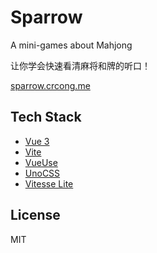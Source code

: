 # Sparrow

A mini-games about Mahjong

让你学会快速看清麻将和牌的听口！

[sparrow.crcong.me](https://sparrow.crcong.me)

## Tech Stack

- [Vue 3](https://v3.vuejs.org/)
- [Vite](https://vitejs.dev/)
- [VueUse](https://vueuse.org/)
- [UnoCSS](https://github.com/antfu/unocss)
- [Vitesse Lite](https://github.com/antfu/vitesse-lite)

## License

MIT
